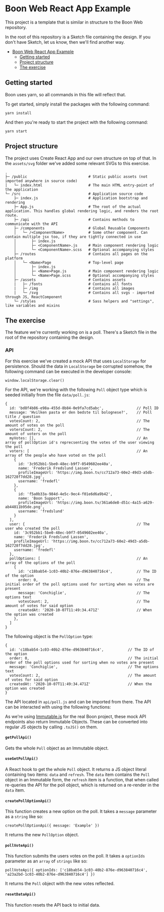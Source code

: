# Boon Web React App Example

This project is a template that is similar in structure to the Boon Web repository.

In the root of this repository is a Sketch file containing the design. If you don't have Sketch, let us know, then we'll find another way.

- [Boon Web React App Example](#boon-web-react-app-example)
  * [Getting started](#getting-started)
  * [Project structure](#project-structure)
  * [The exercise](#the-exercise)

## Getting started

Boon uses yarn, so all commands in this file will reflect that.

To get started, simply install the packages with the following command:

```
yarn install
```

And then you're ready to start the project with the following command:

```
yarn start
```

## Project structure

The project uses Create React App and our own structure on top of that. In the `assets/svg` folder we've added some relevant SVGs to this exercise.

```
.
├─ /public                            # Static public assets (not imported anywhere in source code)
│   └─ index.html                     # The main HTML entry-point of the application
└─ /src                               # Application source code
    ├─ index.js                       # Application bootstrap and rendering
    ├─ App.js                         # The root of the actual application. This handles global rendering logic, and renders the root route.
    ├─ /api                           # Contains methods to communicate with the API
    ├─ /components                    # Global Reusable Components
    │   └─ /<ComponentName>           # Some other component. Can contain multiple jsx too, if they are tightly connected in use
    │       ├─ index.js
    │       ├─ <ComponentName>.js     # Main component rendering logic
    │       └─ <ComponentName>.scss   # Optional accompanying styles
    ├─ /routes                        # Contains all pages on the platform
    │   └─ <Name>Page                 # Top-level page
    │       ├─ index.js
    │       ├─ <Name>Page.js          # Main component rendering logic
    │       └─ <Name>Page.scss        # Optional accompanying styles
    ├─ /assets                        # Contains assets
    |   ├─ /fonts                     # Contains all fonts
    |   ├─ /img                       # Contains all images
    |   └─ /svg                       # Contains all svgs - imported through JS, ReactComponent
    └─ /styles                        # Sass helpers and "settings", like variables and mixins

```

## The exercise
The feature we're currently working on is a poll.
There's a Sketch file in the root of the repository containing the design.

### API
For this exercise we've created a mock API that uses `LocalStorage` for persistence. Should the data in `LocalStorage` be corrupted somehow, the following command can be executed in the developer console:
```
window.localStorage.clear()
```

For the API, we're working with the following `Poll` object type which is seeded initially from the file `data/poll.js`:
```
{
  id: 'bd8f4b86-e98a-455d-8b84-0e9fa7cd5abc',               // Poll ID
  message: 'Hvilken pasta er den bedste til bolognese?',    // Poll title / question
  votesCount: 2,                                            // The amount of votes on the poll
  votersCount: 2,                                           // The amount of voters on the poll
  myVotes: [],                                              // An array of pollOption id's reprecsenting the votes of the user viewing the poll
  voters: [                                                 // An array of the people who have voted on the poll
    {
      id: '3c952bb1-5be0-48ec-b9f7-0549602ee40a',
      name: 'Frederik Fredslund Lassen',
      profileImageUrl: 'https://img.boon.tv/cc712a73-60e2-49d3-a5db-162728f7dd28.jpg',
      username: 'fredefl'
    },
    {
      id: 'f5a0b33a-984d-4e5c-9ec4-f01e6d6a9b42',
      name: 'Boon Support',
      profileImageUrl: 'https://img.boon.tv/361a6de8-d51c-4a15-a629-ab44811b95de.png',
      username: 'fredslund'
    }
  ],
  user: {                                                   // The user who created the poll
    id: '3c952bb1-5be0-48ec-b9f7-0549602ee40a',
    name: 'Frederik Fredslund Lassen',
    profileImageUrl: 'https://img.boon.tv/cc712a73-60e2-49d3-a5db-162728f7dd28.jpg',
    username: 'fredefl'
  },
  pollOptions: [                                            // An array of the options of the poll
    {
      id: 'c18bab54-1c03-40b2-876e-d963840716c4',           // The ID of the option
      order: 0,                                             // The initial order of the poll options used for sorting when no votes are present
      message: 'Conchiglie',                                // The options text
      votesCount: 2,                                        // The amount of votes for said option
      createdAt: '2020-10-07T11:49:34.471Z'                 // When the option was created
    },
  ]
}
```

The following object is the `PollOption` type:
```
{
  id: 'c18bab54-1c03-40b2-876e-d963840716c4',           // The ID of the option
  order: 0,                                             // The initial order of the poll options used for sorting when no votes are present
  message: 'Conchiglie',                                // The options text
  votesCount: 2,                                        // The amount of votes for said option
  createdAt: '2020-10-07T11:49:34.471Z'                 // When the option was created
}
```

The API located in `api/poll.js` and can be imported from there. The API can be interacted with using the following functions:

As we're using [Immutable.js](https://immutable-js.github.io/immutable-js/docs/#/]) for the real Boon project, these mock API endpoints also return Immutable Objects. These can be converted into regular JS objects by calling `.toJS()` on them.

#### `getPollApi()`
Gets the whole `Poll` object as an Immutable object.

#### `useGetPollApi()`
A React hook to get the whole `Poll` object. It returns a JS object literal containing two items: `data` and `refresh`. The `data` item contains the `Poll` object in an Immutable form, the `refresh` item is a function, that when called re-queries the API for the poll object, which is returned on a re-render in the `data` item.

#### `createPollOptionApi()`
This function creates a new option on the poll. It takes a `message` parameter as a `string` like so:
```
createPollOptionApi({ message: 'Example' })
```
It returns the new `PollOption` object.

#### `pollVoteApi()`
This function submits the users votes on the poll. It takes a `optionIds` parameter as an `array` of `strings` like so:
```
pollVoteApi({ optionIds: ['c18bab54-1c03-40b2-876e-d963840716c4', 'a23a2bd-1c03-40b2-876e-d963840716c4'] })
```
It returns the `Poll` object with the new votes reflected.

#### `resetDataApi()`
This function resets the API back to initial data.
